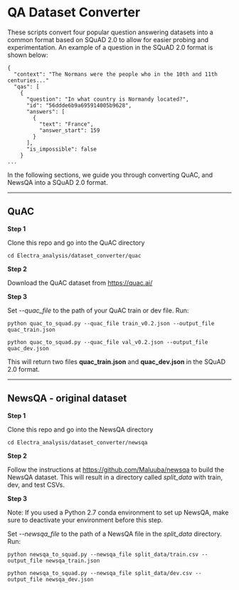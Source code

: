 # QA Dataset Converter

These scripts convert four popular question answering datasets into a common format based on SQuAD 2.0 to allow for easier probing and experimentation. An example of a question in the SQuAD 2.0 format is shown below:
  
```
{
  "context": "The Normans were the people who in the 10th and 11th centuries..."
  "qas": [
    {
      "question": "In what country is Normandy located?",
      "id": "56ddde6b9a695914005b9628",
      "answers": [
        {
          "text": "France",
          "answer_start": 159
        }
      ],
      "is_impossible": false
    }
...
```

In the following sections, we guide you through converting  QuAC, and NewsQA into a SQuAD 2.0 format.

---
## QuAC

**Step 1**

Clone this repo and go into the QuAC directory

```
cd Electra_analysis/dataset_converter/quac
```

**Step 2**

Download the QuAC dataset from https://quac.ai/

**Step 3**

Set *--quac_file* to the path of your QuAC train or dev file. Run:

```
python quac_to_squad.py --quac_file train_v0.2.json --output_file quac_train.json

python quac_to_squad.py --quac_file val_v0.2.json --output_file quac_dev.json
```

This will return two files **quac_train.json** and **quac_dev.json** in the SQuAD 2.0 format.

---
## NewsQA - original dataset

**Step 1**

Clone this repo and go into the NewsQA directory

```
cd Electra_analysis/dataset_converter/newsqa
```

**Step 2**

Follow the instructions at https://github.com/Maluuba/newsqa to build the NewsQA dataset. This will result in a directory called *split_data* with train, dev, and test CSVs.

**Step 3**

Note: If you used a Python 2.7 conda environment to set up NewsQA, make sure to deactivate your environment before this step.

Set *--newsqa_file* to the path of a NewsQA file in the *split_data* directory. Run:

```
python newsqa_to_squad.py --newsqa_file split_data/train.csv --output_file newsqa_train.json

python newsqa_to_squad.py --newsqa_file split_data/dev.csv --output_file newsqa_dev.json
```

